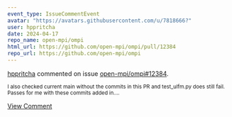 ```yaml
---
event_type: IssueCommentEvent
avatar: "https://avatars.githubusercontent.com/u/7818666?"
user: hppritcha
date: 2024-04-17
repo_name: open-mpi/ompi
html_url: https://github.com/open-mpi/ompi/pull/12384
repo_url: https://github.com/open-mpi/ompi
---
```


<a href='https://github.com/hppritcha' target='_blank'>hppritcha</a> commented on issue <a href='https://github.com/open-mpi/ompi/pull/12384' target='_blank'>open-mpi/ompi#12384</a>.

<small>I also checked current main without the commits in this PR and test_ulfm.py does still fail.  Passes for me with these commits added in....</small>

<a href='https://github.com/open-mpi/ompi/pull/12384' target='_blank'>View Comment</a>